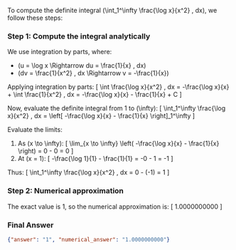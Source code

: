 To compute the definite integral \(\int_1^\infty \frac{\log x}{x^2} \, dx\), we follow these steps:

### Step 1: Compute the integral analytically

We use integration by parts, where:
- \(u = \log x \Rightarrow du = \frac{1}{x} \, dx\)
- \(dv = \frac{1}{x^2} \, dx \Rightarrow v = -\frac{1}{x}\)

Applying integration by parts:
\[
\int \frac{\log x}{x^2} \, dx = -\frac{\log x}{x} + \int \frac{1}{x^2} \, dx = -\frac{\log x}{x} - \frac{1}{x} + C
\]

Now, evaluate the definite integral from 1 to \(\infty\):
\[
\int_1^\infty \frac{\log x}{x^2} \, dx = \left[ -\frac{\log x}{x} - \frac{1}{x} \right]_1^\infty
\]

Evaluate the limits:
1. As \(x \to \infty\):
   \[
   \lim_{x \to \infty} \left( -\frac{\log x}{x} - \frac{1}{x} \right) = 0 - 0 = 0
   \]
2. At \(x = 1\):
   \[
   -\frac{\log 1}{1} - \frac{1}{1} = -0 - 1 = -1
   \]

Thus:
\[
\int_1^\infty \frac{\log x}{x^2} \, dx = 0 - (-1) = 1
\]

### Step 2: Numerical approximation

The exact value is 1, so the numerical approximation is:
\[
1.0000000000
\]

### Final Answer

```json
{"answer": "1", "numerical_answer": "1.0000000000"}
```